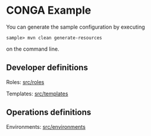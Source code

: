 CONGA Example
=============

You can generate the sample configuration by executing

```
sample> mvn clean generate-resources
```

on the command line.


Developer definitions
---------------------

Roles: [src/roles](src/roles/)

Templates: [src/templates](src/templates/)


Operations definitions
-----------------------

Environments: [src/environments](src/environments/)
